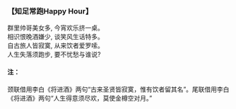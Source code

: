 
### 【知足常跑Happy Hour】

群里帅哥美女多, 今宵欢乐挤一桌。  
相识恨晚酒嫌少, 谈笑风生话特多。  
自古旅人皆寂寞, 从来饮者爱罗嗦。  
人生失落须跑步, 要不忧愁与谁说?

#### 注：
颈联借用李白《将进酒》两句“古来圣贤皆寂寞，惟有饮者留其名”。尾联借用李白《将进酒》两句“人生得意须尽欢，莫使金樽空对月。”
